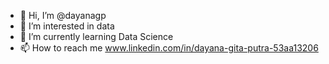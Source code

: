 - 👋 Hi, I’m @dayanagp
- 👀 I’m interested in data
- 🌱 I’m currently learning Data Science
- 📫 How to reach me www.linkedin.com/in/dayana-gita-putra-53aa13206

<!---
dayanagp/dayanagp is a ✨ special ✨ repository because its `README.md` (this file) appears on your GitHub profile.
You can click the Preview link to take a look at your changes.
--->
